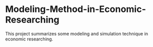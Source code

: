 # Modeling-Method-in-Economic-Researching
This project summarizes some modeling and simulation technique in economic researching.
